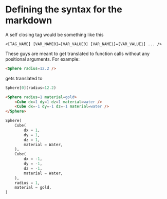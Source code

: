 # Defining the syntax for the markdown


A self closing tag would be something like this

```
<[TAG_NAME] [VAR_NAME0]=[VAR_VALUE0] [VAR_NAME1]=[VAR_VALUE1] ... /> 
```
These guys are meant to get translated to function calls without any positional arguments. For example:

```HTML
<Sphere radius=12.2 />
```
gets translated to

```Python
Sphere[0](radius=12.2)
```


```HTML
<Sphere radius=1 material=gold>
    <Cube dx=1 dy=1 dz=1 material=water />
    <Cube dx=-1 dy=-1 dz=-1 material=water />
</Sphere>
```


```Python
Sphere(
    Cube(
        dx = 1,
        dy = 1,
        dz = 1,
        material = Water,
    ),
    Cube(
        dx = -1,
        dy = -1,
        dz = -1,
        material = Water,
    ),    
    radius = 1,
    material = gold,
)
```


